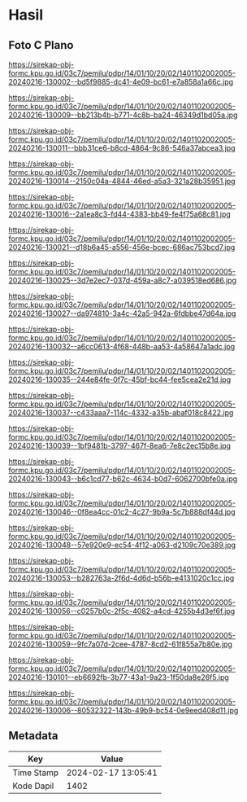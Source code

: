 # Hasil

## Foto C Plano

https://sirekap-obj-formc.kpu.go.id/03c7/pemilu/pdpr/14/01/10/20/02/1401102002005-20240216-130002--bd5f9885-dc41-4e09-bc61-e7a858a1a66c.jpg

https://sirekap-obj-formc.kpu.go.id/03c7/pemilu/pdpr/14/01/10/20/02/1401102002005-20240216-130009--bb213b4b-b771-4c8b-ba24-46349d1bd05a.jpg

https://sirekap-obj-formc.kpu.go.id/03c7/pemilu/pdpr/14/01/10/20/02/1401102002005-20240216-130011--bbb31ce6-b8cd-4864-9c86-546a37abcea3.jpg

https://sirekap-obj-formc.kpu.go.id/03c7/pemilu/pdpr/14/01/10/20/02/1401102002005-20240216-130014--2150c04a-4844-46ed-a5a3-321a28b35951.jpg

https://sirekap-obj-formc.kpu.go.id/03c7/pemilu/pdpr/14/01/10/20/02/1401102002005-20240216-130016--2a1ea8c3-fd44-4383-bb49-fe4f75a68c81.jpg

https://sirekap-obj-formc.kpu.go.id/03c7/pemilu/pdpr/14/01/10/20/02/1401102002005-20240216-130021--d18b6a45-a556-456e-bcec-686ac753bcd7.jpg

https://sirekap-obj-formc.kpu.go.id/03c7/pemilu/pdpr/14/01/10/20/02/1401102002005-20240216-130025--3d7e2ec7-037d-459a-a8c7-a039518ed686.jpg

https://sirekap-obj-formc.kpu.go.id/03c7/pemilu/pdpr/14/01/10/20/02/1401102002005-20240216-130027--da974810-3a4c-42a5-942a-6fdbbe47d64a.jpg

https://sirekap-obj-formc.kpu.go.id/03c7/pemilu/pdpr/14/01/10/20/02/1401102002005-20240216-130032--a6cc0613-4f68-448b-aa53-4a58647a1adc.jpg

https://sirekap-obj-formc.kpu.go.id/03c7/pemilu/pdpr/14/01/10/20/02/1401102002005-20240216-130035--244e84fe-0f7c-45bf-bc44-fee5cea2e21d.jpg

https://sirekap-obj-formc.kpu.go.id/03c7/pemilu/pdpr/14/01/10/20/02/1401102002005-20240216-130037--c433aaa7-114c-4332-a35b-abaf018c8422.jpg

https://sirekap-obj-formc.kpu.go.id/03c7/pemilu/pdpr/14/01/10/20/02/1401102002005-20240216-130039--1bf9481b-3797-467f-8ea6-7e8c2ec15b8e.jpg

https://sirekap-obj-formc.kpu.go.id/03c7/pemilu/pdpr/14/01/10/20/02/1401102002005-20240216-130043--b6c1cd77-b62c-4634-b0d7-6062700bfe0a.jpg

https://sirekap-obj-formc.kpu.go.id/03c7/pemilu/pdpr/14/01/10/20/02/1401102002005-20240216-130046--0f8ea4cc-01c2-4c27-9b9a-5c7b888df44d.jpg

https://sirekap-obj-formc.kpu.go.id/03c7/pemilu/pdpr/14/01/10/20/02/1401102002005-20240216-130048--57e920e9-ec54-4f12-a063-d2109c70e389.jpg

https://sirekap-obj-formc.kpu.go.id/03c7/pemilu/pdpr/14/01/10/20/02/1401102002005-20240216-130053--b282763a-2f6d-4d6d-b56b-e4131020c1cc.jpg

https://sirekap-obj-formc.kpu.go.id/03c7/pemilu/pdpr/14/01/10/20/02/1401102002005-20240216-130056--c0257b0c-2f5c-4082-a4cd-4255b4d3ef6f.jpg

https://sirekap-obj-formc.kpu.go.id/03c7/pemilu/pdpr/14/01/10/20/02/1401102002005-20240216-130059--9fc7a07d-2cee-4787-8cd2-61f855a7b80e.jpg

https://sirekap-obj-formc.kpu.go.id/03c7/pemilu/pdpr/14/01/10/20/02/1401102002005-20240216-130101--eb6692fb-3b77-43a1-9a23-1f50da8e26f5.jpg

https://sirekap-obj-formc.kpu.go.id/03c7/pemilu/pdpr/14/01/10/20/02/1401102002005-20240216-130006--80532322-143b-49b9-bc54-0e9eed408d11.jpg


## Metadata

| Key        | Value               |
| ---------- | ------------------- |
| Time Stamp | 2024-02-17 13:05:41 |
| Kode Dapil | 1402                |



